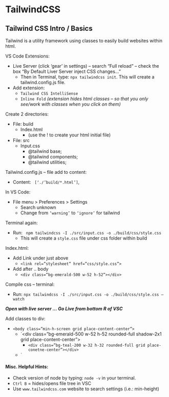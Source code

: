 # TailwindCSS

## Tailwind CSS Intro / Basics

Tailwind is a utility framework using classes to easily build websites within html.

VS Code Extensions:

- Live Server (click ‘gear’ in settings) – search “Full reload” – check the box “By Default Liver Server inject CSS changes…”
  - Then in Terminal, type: `npx tailwindcss init`. This will create a tailwind.config.js file.
- Add extension:
  - `Tailwind CSS IntelliSense`
  - `Inline Fold` _(extension hides html classes – so that you only see/work with classes when you click on them)_

Create 2 directories:

- File: build
  - Index.html
    - (use the ! to create your html initial file)
- File: src
  - Input.css
    - @tailwind base;
    - @tailwind components;
    - @tailwind utilities;

Tailwind.config.js – file add to content:

- Content: ` [‘./’build/*.html’]`,

In VS Code:

- File menu > Preferences > Settings
  - Search unknown
  - Change from `‘warning’` to `‘ignore’` for tailwind

Terminal again:

- Run: ` npm tailwindcss -I ./src/input.css -o ./build/css/style.css`
  - This will create a `style.css` file under css folder within build

Index.html:

- Add Link under <head> just above </head>
  - `<link rel=”stylesheet” href=”css/style.css”>`
- Add after </head> .. body
  - `<div class=”bg-emerald-500 w-52 h-52”></div>`

Compile css – terminal:

- Run: `npx tailwindcss -I ./src/input.css -o ./build/css/style.css –watch`

**_Open with live server … Go Live from bottom R of VSC_**

Add classes to div:

- `<body class=”min-h-screen grid place-content-center”>`
  - `<div class=”bg-emerald-500 w-52 h-52 rounded-full shadow-2x1 grid place-content-center”>
    - `<div class=”bg-teal-200 w-32 h-32 rounded-full grid place-conetne-center”></div>`
  - </div>`

#### Misc. Helpful Hints:

- Check version of node by typing: `node -v` in your terminal.
- `Ctrl B` = hides/opens file tree in VSC
- Use `www.tailwindcss.com` website to search settings (i.e.: min-height)
